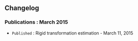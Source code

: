 ## Changelog

### Publications : March 2015

- `Published` : Rigid transformation estimation - March 11, 2015
